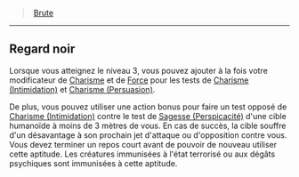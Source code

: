 ﻿---
!Generic
Id: rogue_brute_hd.md#regard-noir
ParentLink: rogue_brute_hd.md#brute
Name: Regard noir
ParentName: Brute
NameLevel: 2
Attributes: {}
---
> [Brute](hd_rogue_brute.md)

---

## Regard noir

Lorsque vous atteignez le niveau 3, vous pouvez ajouter à la fois votre modificateur de [Charisme](hd_abilities_charisma.md) et de [Force](hd_abilities_strength.md) pour les tests de [Charisme (Intimidation)](hd_abilities_charisma_intimidation.md) et [Charisme (Persuasion)](hd_abilities_charisma_persuasion.md).

De plus, vous pouvez utiliser une action bonus pour faire un test opposé de [Charisme (Intimidation)](hd_abilities_charisma_intimidation.md) contre le test de [Sagesse (Perspicacité)](hd_abilities_wisdom_perspicacite.md) d'une cible humanoïde à moins de 3 mètres de vous. En cas de succès, la cible souffre d'un désavantage à son prochain jet d'attaque ou d'opposition contre vous. Vous devez terminer un repos court avant de pouvoir de nouveau utiliser cette aptitude. Les créatures immunisées à l'état terrorisé ou aux dégâts psychiques sont immunisées à cette aptitude.

